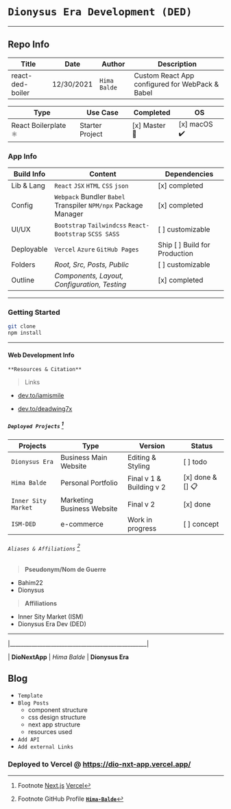
# `Dionysus Era Development (DED)`

---

## Repo Info

| Title  | Date  | Author | Description   |
|------------|---------------|----------------|-----------------------------------|
| react-ded-boiler |  12/30/2021    | `Hima Balde` | Custom React App configured for WebPack & Babel |

| Type     | Use Case  | Completed | OS   |
|------------|---------------|----------------|---------------------------|
| React Boilerplate ⚛️ | Starter Project | [x] Master 🏁 | [x] macOS ✔️ |

### App Info

| **Build Info** | **Content**  | **Dependencies** |
| ------------ | ----------------- | ----------------------------------------- |
| Lib & Lang | `React` `JSX` `HTML` `CSS` `json`  | [x] completed |
| Config   | `Webpack` Bundler `Babel` Transpiler `NPM/npx` Package Manager | [x] completed |
| UI/UX | `Bootstrap` `Tailwindcss` `React-Bootstrap` `SCSS SASS`|  [ ] customizable|
| Deployable | `Vercel` `Azure` `GitHub Pages` | Ship [ ] Build for Production |
| Folders  | _Root, Src, Posts, Public_ |  [ ] customizable|
| Outline  | _Components, Layout, Configuration, Testing_ | [x] completed  |

---

### Getting Started

``` bash
git clone
npm install

```

---

#### Web Development Info

`**Resources & Citation**`

> Links

- [dev.to/iamismile](https://dev.to/iamismile/how-to-setup-webpack-and-babel-for-react-59ph/)

- [dev.to/deadwing7x](https://dev.to/deadwing7x/setup-a-react-app-with-webpack-and-babel-4o3k)

##### `Deployed Projects` [^1]

[^1]: Footnote [Next.js](https://nextjs.org) [Vercel](http://vercel.com)

| Projects   | Type | Version | Status   |
|------------|---------------|----------------|----------|
| `Dionysus Era`| Business Main Website | Editing & Styling | [ ] todo |
| `Hima Balde`  | Personal Portfolio |  Final v 1 & Building v 2 | [x] done & [] 📋  |
| `Inner Sity Market`| Marketing Business Website | Final v 2 | [x] done |
| `ISM-DED` | e-commerce |  Work in progress |[ ] concept |

###### `Aliases & Affiliations` [^2]

[^2]: Footnote GitHub Profile **[`Hima-Balde`](https://github.com/bahim22)**

>**Pseudonym/Nom de Guerre**

- Bahim22
- Dionysus

>**Affiliations**

- Inner Sity Market (ISM)
- Dionysus Era Dev (DED)

---

|__________________________________________________|

| **DioNextApp** | _Hima Balde_ | **Dionysus Era**

## Blog

- `Template`
- `Blog Posts`
  - component structure
  - css design structure
  - next app structure
  - resources used
- `Add API`
- `Add external Links`

### Deployed to Vercel @ <https://dio-nxt-app.vercel.app/>
